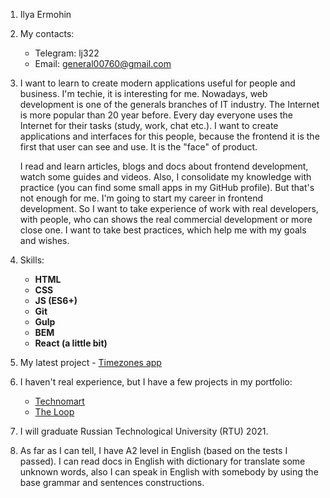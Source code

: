 1. Ilya Ermohin

2. My contacts:
   * Telegram: lj322
   * Email: general00760@gmail.com
   
3. I want to learn to create modern applications useful for people and business. I'm techie, it is interesting for me. 
   Nowadays, web development is one of the generals branches of IT industry. The Internet is more popular than 20 year before.
   Every day everyone uses the Internet for their tasks (study, work, chat etc.). I want to create applications and interfaces for this people, 
   because the frontend it is the first that user can see and use. It is the "face" of product.
   
   I read and learn articles, blogs and docs about frontend development, watch some guides and videos. 
   Also, I consolidate my knowledge with practice (you can find some small apps in my GitHub profile). 
   But that's not enough for me. I'm going to start my career in frontend development. 
   So I want to take experience of work with real developers, with people, who can shows the real commercial development or more close one. 
   I want to take best practices, which help me with my goals and wishes.   
   
4. Skills:
    * **HTML**
    * **CSS** 
    * **JS (ES6+)**
    * **Git**
    * **Gulp**
    * **BEM**
    * **React (a little bit)**
    
5. My latest project - [Timezones app](https://github.com/LimonJuice322/timezones_app)

6. I haven't real experience, but I have a few projects in my portfolio:
   * [Technomart](https://limonjuice322.github.io/1479477-technomart-28/)
   * [The Loop](https://limonjuice322.github.io/the_loop-training-/)
   
7. I will graduate Russian Technological University (RTU) 2021. 

8. As far as I can tell, I have A2 level in English (based on the tests I passed). I can read docs in English with dictionary for translate some unknown words, 
   also I can speak in English with somebody by using the base grammar and sentences constructions.
